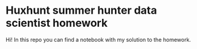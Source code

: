 # Huxhunt summer hunter data scientist homework

Hi! In this repo you can find a notebook with my solution to the homework. 
 
